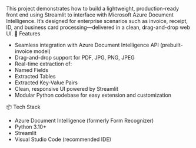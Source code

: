 This project demonstrates how to build a lightweight, production-ready front end using Streamlit to interface with Microsoft Azure Document Intelligence. It’s designed for enterprise scenarios such as invoice, receipt, ID, and business card processing—delivered in a clean, drag-and-drop web UI.
🔧 Features
- Seamless integration with Azure Document Intelligence API (prebuilt-invoice model)
- Drag-and-drop support for PDF, JPG, PNG, JPEG
- Real-time extraction of:
- Named Fields
- Extracted Tables
- Extracted Key-Value Pairs
- Clean, responsive UI powered by Streamlit
- Modular Python codebase for easy extension and customization
  
📦 Tech Stack
- Azure Document Intelligence (formerly Form Recognizer)
- Python 3.10+
- Streamlit
- Visual Studio Code (recommended IDE)
